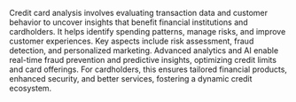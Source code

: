 Credit card analysis involves evaluating transaction data and customer behavior to uncover insights that benefit financial institutions and cardholders.
It helps identify spending patterns, manage risks, and improve customer experiences. Key aspects include risk assessment, fraud detection, and personalized marketing. 
Advanced analytics and AI enable real-time fraud prevention and predictive insights, optimizing credit limits and card offerings. For cardholders, 
this ensures tailored financial products, enhanced security, and better services, fostering a dynamic credit ecosystem.
